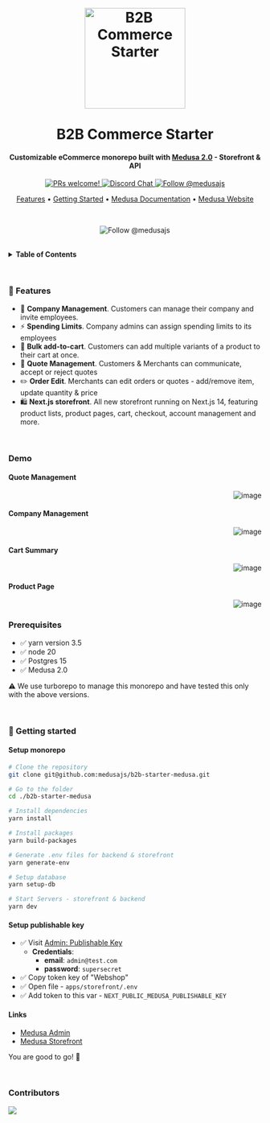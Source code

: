 <h1 align="center">
  <br>
  <a href="http://www.amitmerchant.com/electron-markdownify"><img src="https://github.com/user-attachments/assets/38ba3a7b-e07b-4117-8187-7b171eae3769" alt="B2B Commerce Starter" width="200"></a>
  <br>
  <br>
  B2B Commerce Starter
  <br>
</h1>

<h4 align="center">Customizable eCommerce monorepo built with <a href="https://medusajs.com/" target="_blank">Medusa 2.0</a> - Storefront & API</h4>

<p align="center">
  <a href="https://github.com/medusajs/medusa/blob/master/CONTRIBUTING.md">
    <img src="https://img.shields.io/badge/PRs-welcome-brightgreen.svg?style=flat" alt="PRs welcome!" />
  </a>
    
  <a href="https://discord.gg/xpCwq3Kfn8">
    <img src="https://img.shields.io/badge/chat-on%20discord-7289DA.svg" alt="Discord Chat" />
  </a>

  <a href="https://twitter.com/intent/follow?screen_name=medusajs">
    <img src="https://img.shields.io/twitter/follow/medusajs.svg?label=Follow%20@medusajs" alt="Follow @medusajs" />
  </a>
</p>

<p align="center">
  <a href="#features">Features</a> •
  <a href="#getting-started">Getting Started</a> •
  <a href="https://docs.medusajs.com/v2">Medusa Documentation</a> •
  <a href="https://medusajs.com/">Medusa Website</a>
</p>

<br>

<p align="center">
  <img src="https://github.com/user-attachments/assets/00ffe4c0-cba7-422d-8171-2f6bc301f854" alt="Follow @medusajs" />
</p>

<br>

<details>
  <summary><b>Table of Contents</b></summary>

- [Features](#features)
- [Demo](#demo)
- [Prerequisites](#-getting-started)
- [Getting started](#-getting-started)
</details>

&nbsp;

### 🎯 Features

- 🔐 **Company Management**. Customers can manage their company and invite employees.
- ⚡ **Spending Limits**. Company admins can assign spending limits to its employees
- 🚀 **Bulk add-to-cart**. Customers can add multiple variants of a product to their cart at once.
- 📄 **Quote Management**. Customers & Merchants can communicate, accept or reject quotes
- ✏️ **Order Edit**. Merchants can edit orders or quotes - add/remove item, update quantity & price
- 🛍️ **Next.js storefront**. All new storefront running on Next.js 14, featuring product lists, product pages, cart, checkout, account management and more.

&nbsp;

### Demo

#### Quote Management

<img align="right" src="https://github.com/user-attachments/assets/fa53e46a-8f22-40d5-a761-52bf397be191" alt="image" style=: />
&nbsp;

#### Company Management

<img align="right" src="https://github.com/user-attachments/assets/91afa2e7-4d10-4f41-8319-88e5c4fccf20" alt="image" style=: />
&nbsp;

#### Cart Summary

<img align="right" src="https://github.com/user-attachments/assets/0401450a-196b-4a28-ba1c-0224d64d510b" alt="image" style=: />
&nbsp;

#### Product Page

<img align="right" src="https://github.com/user-attachments/assets/8b077e9c-eade-453c-9145-ddca2acbcad2" alt="image" style=: />
&nbsp;

### Prerequisites

- ✅ yarn version 3.5
- ✅ node 20
- ✅ Postgres 15
- ✅ Medusa 2.0

⚠️ We use turborepo to manage this monorepo and have tested this only with the above versions.

&nbsp;

### 🚀 Getting started

#### Setup monorepo

```bash
# Clone the repository
git clone git@github.com:medusajs/b2b-starter-medusa.git

# Go to the folder
cd ./b2b-starter-medusa

# Install dependencies
yarn install

# Install packages
yarn build-packages

# Generate .env files for backend & storefront
yarn generate-env

# Setup database
yarn setup-db

# Start Servers - storefront & backend
yarn dev
```

#### Setup publishable key

- ✅ Visit [Admin: Publishable Key](http://localhost:9000/app/settings/publishable-api-keys)
  - <b>Credentials</b>:
    - <b>email</b>: `admin@test.com`
    - <b>password</b>: `supersecret`
- ✅ Copy token key of "Webshop"
- ✅ Open file - `apps/storefront/.env`
- ✅ Add token to this var - `NEXT_PUBLIC_MEDUSA_PUBLISHABLE_KEY`

#### Links

- [Medusa Admin](http://localhost:9000/app)
- [Medusa Storefront](http://localhost:8000)

You are good to go! 🚀

&nbsp;

### Contributors

<a href = "https://github.com/Tanu-N-Prabhu/Python/graphs/contributors">
  <img src = "https://contrib.rocks/image?repo=medusajs/b2b-starter-medusa"/>
</a>
